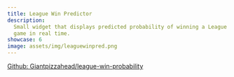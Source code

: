 ```yaml
---
title: League Win Predictor
description:
  Small widget that displays predicted probability of winning a League
  game in real time.
showcase: 6
image: assets/img/leaguewinpred.png
---
```


[Github: Giantpizzahead/league-win-probability](https://github.com/Giantpizzahead/league-win-probability)
